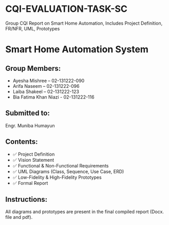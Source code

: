 # CQI-EVALUATION-TASK-SC
Group CQI Report on Smart Home Automation, Includes Project Definition, FR/NFR, UML, Prototypes

# Smart Home Automation System

## Group Members:
- Ayesha Mishree – 02-131222-090
- Arifa Naseem – 02-131222-096
- Laiba Shakeel – 02-131222-123
- Bia Fatima Khan Niazi - 02-131222-116

## Submitted to:
Engr. Muniba Humayun

## Contents:
- ✅ Project Definition
- ✅ Vision Statement
- ✅ Functional & Non-Functional Requirements
- ✅ UML Diagrams (Class, Sequence, Use Case, ERD)
- ✅ Low-Fidelity & High-Fidelity Prototypes
- ✅ Formal Report

## Instructions:
All diagrams and prototypes are present in the final compiled report (Docx. file and pdf).


